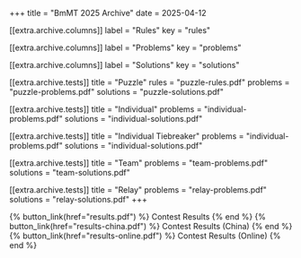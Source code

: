 +++
title = "BmMT 2025 Archive"
date = 2025-04-12

[[extra.archive.columns]]
label = "Rules"
key = "rules"

[[extra.archive.columns]]
label = "Problems"
key = "problems"

[[extra.archive.columns]]
label = "Solutions"
key = "solutions"

[[extra.archive.tests]]
title = "Puzzle"
rules = "puzzle-rules.pdf"
problems = "puzzle-problems.pdf"
solutions = "puzzle-solutions.pdf"

[[extra.archive.tests]]
title = "Individual"
problems = "individual-problems.pdf"
solutions = "individual-solutions.pdf"

[[extra.archive.tests]]
title = "Individual Tiebreaker"
problems = "individual-problems.pdf"
solutions = "individual-solutions.pdf"

[[extra.archive.tests]]
title = "Team"
problems = "team-problems.pdf"
solutions = "team-solutions.pdf"

[[extra.archive.tests]]
title = "Relay"
problems = "relay-problems.pdf"
solutions = "relay-solutions.pdf"
+++

{% button_link(href="results.pdf") %} Contest Results {% end %}
{% button_link(href="results-china.pdf") %} Contest Results (China) {% end %}
{% button_link(href="results-online.pdf") %} Contest Results (Online) {% end %}
